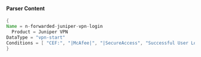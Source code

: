 #### Parser Content
```Java
{
Name = n-forwarded-juniper-vpn-login
  Product = Juniper VPN
DataType = "vpn-start"
Conditions = [ "CEF:", "|McAfee|", "|SecureAccess", "Successful User Login|" ]
}
```